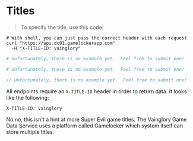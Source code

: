 # Titles

> To specify the title, use this code:

```shell
# With shell, you can just pass the correct header with each request
curl "https://api.dc01.gamelockerapp.com"
  -H "X-TITLE-ID: vainglory"
```

```ruby
# Unfortunately, there is no example yet.  Feel free to submit one!
```

```python
# Unfortunately, there is no example yet.  Feel free to submit one!
```

```javascript
// Unfortunately, there is no example yet.  Feel free to submit one!
```

All endpoints require an `X-TITLE-ID` header in order to return data.  It looks like the following:

`X-TITLE-ID: vainglory`

<aside class="notice">
No no, this isn't a hint at more Super Evil game titles.  The Vainglory Game Data
Service uses a platform called Gamelocker which system itself can store multiple titles.
</aside>
